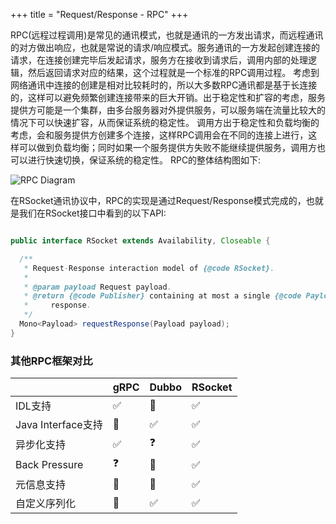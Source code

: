 +++
title = "Request/Response - RPC"
+++


RPC(远程过程调用)是常见的通讯模式，也就是通讯的一方发出请求，而远程通讯的对方做出响应，也就是常说的请求/响应模式。服务通讯的一方发起创建连接的请求，在连接创建完毕后发起请求，服务方在接收到请求后，调用内部的处理逻辑，然后返回请求对应的结果，这个过程就是一个标准的RPC调用过程。
考虑到网络通讯中连接的创建是相对比较耗时的，所以大多数RPC通讯都是基于长连接的，这样可以避免频繁创建连接带来的巨大开销。出于稳定性和扩容的考虑，服务提供方可能是一个集群，由多台服务器对外提供服务，可以服务端在流量比较大的情况下可以快速扩容，从而保证系统的稳定性。
调用方出于稳定性和负载均衡的考虑，会和服务提供方创建多个连接，这样RPC调用会在不同的连接上进行，这样可以做到负载均衡；同时如果一个服务提供方失败不能继续提供服务，调用方也可以进行快速切换，保证系统的稳定性。 RPC的整体结构图如下:

![RPC Diagram](/images/communication/rpc.png)


在RSocket通讯协议中，RPC的实现是通过Request/Response模式完成的，也就是我们在RSocket接口中看到的以下API:

```java

public interface RSocket extends Availability, Closeable {

  /**
   * Request-Response interaction model of {@code RSocket}.
   *
   * @param payload Request payload.
   * @return {@code Publisher} containing at most a single {@code Payload} representing the
   *     response.
   */
  Mono<Payload> requestResponse(Payload payload);
}

```

### 其他RPC框架对比

|                   | gRPC               | Dubbo               | RSocket            |
|:------------------|:-------------------|:--------------------|:-------------------|
| IDL支持            | :white_check_mark: | :red_circle:        | :white_check_mark: |
| Java Interface支持 | :red_circle:       | :white_check_mark:  | :white_check_mark: |
| 异步化支持         | :white_check_mark: | :question:          | :white_check_mark: |
| Back Pressure     | :question:         | :red_circle:        | :white_check_mark: |
| 元信息支持         | :red_circle:       | :red_circle:        | :white_check_mark: |
| 自定义序列化        | :red_circle:       | :white_check_mark:  | :white_check_mark: |

